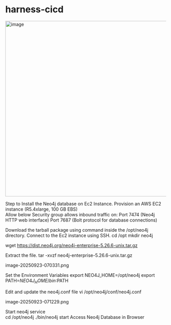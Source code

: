 # harness-cicd


<img width="1708" height="548" alt="image" src="https://github.com/user-attachments/assets/1e74e377-1010-4db3-a1b4-5874bc6987d5" />




Step to Install the Neo4j database on Ec2 Instance.
Provision an AWS EC2 instance (R5.4xlarge, 100 GB EBS)  
Allow below Security group allows inbound traffic on: 
  Port 7474 (Neo4j HTTP web interface) 
  Port 7687 (Bolt protocol for database connections) 

Download the tarball package using command inside the /opt/neo4j directory.
Connect to the Ec2 instance using SSH.
cd /opt
mkdir neo4j


wget https://dist.neo4j.org/neo4j-enterprise-5.26.6-unix.tar.gz

Extract the file. 
tar -xvzf neo4j-enterprise-5.26.6-unix.tar.gz

image-20250923-070331.png


Set the Environment Variables 
export NEO4J_HOME=/opt/neo4j 
export PATH=$NEO4J_HOME/bin:$PATH


Edit and update the neo4j.conf file 
vi /opt/neo4j/conf/neo4j.conf

image-20250923-071229.png


Start neo4j service  
cd /opt/neo4j 
./bin/neo4j start 
Access Neo4j Database in Browser 

